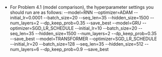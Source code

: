 - For Problem 4.1 (model comparison), the hyperparameter settings you should run are as follows:
          --model=RNN --optimizer=ADAM --initial_lr=0.0001 --batch_size=20 --seq_len=35 --hidden_size=1500 --num_layers=2 --dp_keep_prob=0.35 --save_best
          --model=GRU --optimizer=SGD_LR_SCHEDULE --initial_lr=10 --batch_size=20 --seq_len=35 --hidden_size=1500 --num_layers=2 --dp_keep_prob=0.35 --save_best
          --model=TRANSFORMER --optimizer=SGD_LR_SCHEDULE --initial_lr=20 --batch_size=128 --seq_len=35 --hidden_size=512 --num_layers=6 --dp_keep_prob=0.9 --save_best
